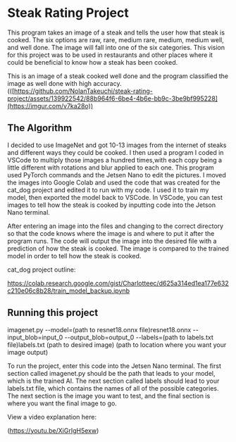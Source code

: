 # Steak Rating Project


This program takes an image of a steak and tells the user how that steak is cooked. The six options are raw, rare, medium rare, medium, medium well, and well done. The image will fall into one of the six categories. This vision for this project was to be used in restaurants and other places where it could be beneficial to know how a steak has been cooked.


This is an image of a steak cooked well done and the program classified the image as well done with high accuracy. 
(([https://github.com/NolanTakeuchi/steak-rating-project/assets/139922542/88b964f6-6be4-4b6e-bb9c-3be9bf995228](https://imgur.com/v7ka28o))


## The Algorithm

I decided to use ImageNet and got 10-13 images from the internet of steaks and different ways they could be cooked. I then used a program I coded in VSCode to multiply those images a hundred times,with each copy being a little different with rotations and blur applied to each one. This program used PyTorch commands and the Jetsen Nano to edit the pictures. I moved the images into Google Colab and used the code that was created for the cat_dog project and edited it to run with my code. I used it to train my model, then exported the model back to VSCode. In VSCode, you can test images to tell how the steak is cooked by inputting code into the Jetson Nano terminal.

After entering an image into the files and changing to the correct directory so that the code knows where the image is and where to put it after the program runs. The code will output the image into the desired file with a prediction of how the steak is cooked. The image is compared to the trained model in order to tell how the steak is cooked.

cat_dog project outline:

https://colab.research.google.com/gist/Charlotteec/d625a314ed1ea177e632c210e06c8b28/train_model_backup.ipynb

## Running this project

imagenet.py --model=(path to resnet18.onnx file)resnet18.onnx --input_blob=input_0 --output_blob=output_0 --labels=(path to labels.txt file)labels.txt  (path to desired image)  (path to location where you want your image output)

To run the project, enter this code into the Jetsen Nano terminal. The first section called imagenet.py should be the path that leads to your model, which is the trained AI. The next section called labels should lead to your labels.txt file, which contains the names of all of the possible categories. The next section is the image you want to test, and the final section is where you want the final image to go.



View a video explanation here:

(https://youtu.be/XiGrIgH5exw)
